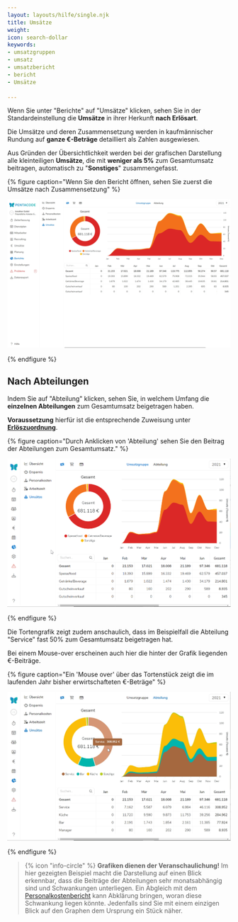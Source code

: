 ```yaml
---
layout: layouts/hilfe/single.njk
title: Umsätze
weight: 
icon: search-dollar
keywords:
- umsatzgruppen
- umsatz
- umsatzbericht
- bericht
- Umsätze

---
```

Wenn Sie unter "Berichte" auf "Umsätze" klicken, sehen Sie in der Standardeinstellung die **Umsätze** in ihrer Herkunft **nach Erlösart**.

Die Umsätze und deren Zusammensetzung werden in kaufmännischer Rundung auf **ganze €-Beträge** detailliert als Zahlen ausgewiesen.

Aus Gründen der Übersichtlichkeit werden bei der grafischen Darstellung alle kleinteiligen **Umsätze**, die mit **weniger als 5%** zum Gesamtumsatz beitragen, automatisch zu "**Sonstiges**" zusammengefasst.

{% figure caption="Wenn Sie den Bericht öffnen, sehen Sie zuerst die Umsätze nach Zusammensetzung" %}

<img src="umsatz_ansicht.webp"/>

{% endfigure %}

## Nach Abteilungen

Indem Sie auf "Abteilung" klicken, sehen Sie, in welchem Umfang die **einzelnen Abteilungen** zum Gesamtumsatz beigetragen haben.

**Voraussetzung** hierfür ist die entsprechende Zuweisung unter [**Erlöszuordnung**](/hilfe/handbuch/umsaetze/erloeszuordnung/).

{% figure caption="Durch Anklicken von 'Abteilung' sehen Sie den Beitrag der Abteilungen zum Gesamtumsatz." %}

<img src="umsatz_abteilungen.gif"/>

{% endfigure %}

Die Tortengrafik zeigt zudem anschaulich, dass im Beispielfall die Abteilung "Service" fast 50% zum Gesamtumsatz beigetragen hat.

Bei einem Mouse-over erscheinen auch hier die hinter der Grafik liegenden €-Beiträge.

{% figure caption="Ein 'Mouse over' über das Tortenstück zeigt die im laufenden Jahr bisher erwirtschafteten €-Beträge" %}

<img src="umsatz_mouse.webp"/>

{% endfigure %}

> {% icon "info-circle" %} **Grafiken dienen der Veranschaulichung!** Im hier gezeigten Beispiel macht die Darstellung auf einen Blick erkennbar, dass die Beiträge der Abteilungen sehr monatsabhängig sind und Schwankungen unterliegen. Ein Abgleich mit dem [Personalkostenbericht](/hilfe/handbuch/berichte/personalkostenberichte/) kann Abklärung bringen, woran diese Schwankung liegen könnte. Jedenfalls sind Sie mit einem einzigen Blick auf den Graphen dem Ursprung ein Stück näher. 

